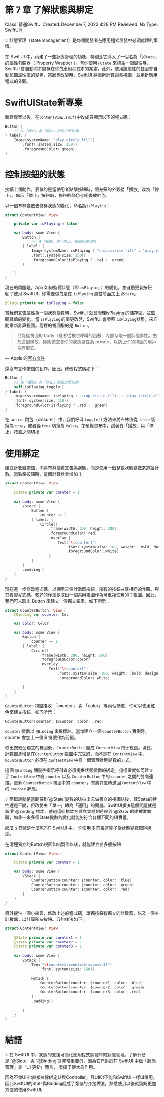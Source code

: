 # 第 7 章 了解狀態與綁定

Class: 精通SwiftUI
Created: December 7, 2022 4:28 PM
Reviewed: No
Type: SwiftUI4

<aside>
💡 狀態管理（state management）是每個開發者在應用程式開發中必須處理的事情。

</aside>

在 SwiftUI 中，內建了一些狀態管理的功能，特別是它導入了一個名為「`@State`」的屬性包裝器（ Property Wrapper ）。當你使用 `@State` 來標註一個屬性時，SwiftUI 會自動將其儲存在你的應用程式中的某處。此外，使用該屬性的視圖會自動監聽屬性值的變更，當狀態改變時，SwiftUI 將重新計算這些視圖，並更新應用程式的外觀。

# SwiftUIState****新專案****

新建專案以後，在`ContentView.swift`中改成只顯示以下的程式碼：

```swift
Button {
    // 在「播放」與「停止」按鈕之間切換
} label: {
    Image(systemName: "play.circle.fill")
        .font(.system(size: 150))
        .foregroundColor(.green)
}
```

# ****控制按鈕的狀態****

接續上個動作，要做的是當使用者點擊按鈕時，將按鈕的外觀從「播放」改為「停止」。顯示「停止」按鈕時，按鈕的顏色也應變成紅色。

以一個布林變數去儲存狀態的變化，命名為`isPlaying`：

```swift
struct ContentView: View {

    private var isPlaying = false

    var body: some View {
        Button {
            // 在「播放」與「停止」按鈕之間切換
        } label: {
            Image(systemName: isPlaying ? "stop.circle.fill" : "play.circle.fill")
            .font(.system(size: 150))
            .foregroundColor(isPlaying ? .red : .green)
        }

    }
}
```

現在的問題是，App 如何監聽狀態（即 `isPlaying` ）的變化，並自動更新按鈕呢？使用 SwiftUI，你需要做的是在 `isPlaying` 屬性前面加上 `@State`。

```swift
@State private var isPlaying = false
```

當我們宣告屬性為一個狀態變數時，SwiftUI 就會管理isPlaying 的儲存區，並監聽其值的變化。當 `isPlaying` 的值更改時，SwiftUI 會參照 `isPlaying`狀態，來自動重新計算視圖。這裡的視圖指的是 `Button`。

> 只能從視圖的 body（或者從被它呼叫的函數）內部存取一個狀態屬性。由於這個緣故，你應該宣告你的狀態屬性為 private，以防止你的視圖的用戶端存取它。

— Apple 的[官方文件](https://developer.apple.com/documentation/swiftui/state)
> 

還沒有實作按鈕的動作。因此，修改程式碼如下：

```swift
Button {
    // 在「播放」與「停止」按鈕之間切換
    self.isPlaying.toggle()
} label: {
    Image(systemName: isPlaying ? "stop.circle.fill" : "play.circle.fill")
    .font(.system(size: 150))
    .foregroundColor(isPlaying ? .red : .green)
}
```

在 `action` 閉包（closure ）中，我們呼叫 `toggle()` 方法來將布林值從 `false` 切換為 `true`，或者從 `true` 切換為 `false`。在預覽畫布中，試著在「播放」與「停止」按鈕之間切換

# ****使用綁定****

建立計數器按鈕，不將布林變數宣告為狀態，而是使用一個整數狀態變數來追蹤計數。當點擊按鈕時，這個計數器會增加 1。

```swift
struct ContentView: View {
    
    @State private var counter = 1
    
    var body: some View {
        VStack {
            Button {
                counter += 1
            } label: {
                Circle()
                    .frame(width: 200, height: 200)
                    .foregroundColor(.red)
                    .overlay {
                        Text("\(counter)")
                            .font(.system(size: 100, weight: .bold, design: .rounded))
                            .foregroundColor(.white)
                    }
            }
        }
        .padding()
    }
}
```

現在進一步修改程式碼，以顯示三個計數器按鈕，所有的按鈕共享相同的外觀。與其複製程式碼，較好的作法是取出一個共用視圖作為可重複使用的子視圖。因此，我們可以取出 Button 來建立一個獨立視圖，如下所示：

```swift
struct CounterButton: View {
    @Binding var counter: Int

    var color: Color

    var body: some View {
        Button {
            counter += 1
        } label: {
            Circle()
                .frame(width: 200, height: 200)
                .foregroundColor(color)
                .overlay {
                    Text("\(counter)")
                        .font(.system(size: 100, weight: .bold, design: .rounded))
                        .foregroundColor(.white)
                }
        }
    }
}
```

`CounterButton` 視圖接收 「counter」 與 「color」 等兩個參數，你可以使用紅色來建立按鈕，如下所示：

```swift
CounterButton(counter: $counter, color: .red)
```

`counter` 變數以 `@Binding` 來做標註。當你建立一個 `CounterButton` 實例時，counter 會加上一個 $ 符號作為前綴。

取出按鈕至獨立的視圖後，`CounterButton` 變成 `ContentView` 的子視圖。現在，計數器遞增是在`CounterButton` 視圖中完成的，而不是在 `ContentView` 中。`CounterButton` 必須在 `ContentView` 中有一個管理狀態變數的方式。

這個 `@Binding` 關鍵字指示呼叫者必須提供狀態變數的綁定。這樣做就如同建立了 `ContentView` 中的 `counter` 以及 `CounterButton` 中的 `counter` 之間的雙向連接。更新 `CounterButton` 視圖中的 `counter`，會將其值傳送回 `ContentView` 中的 `counter` 狀態。

<aside>
💡 簡單說就是當關係到`@State`變數的UI拉出去做獨立的視圖以後，其State的特性還是不變，但改變由「單一」轉為「通用」的問題。SwiftUI解決這個問題就是新增`@Binding`標註，透過這個標註在建立實體的時候與`@State`的變數做關聯，如此一來多個State變數的變化就能夠符合各個不同的UI實體。

</aside>

那麼 `$` 符號是什麼呢? 在 SwiftUI 中， 你使用 $ 前綴運算子從狀態變數取得綁定。

在清楚獨立的Button視圖如何製作以後，就能建立出多個按鈕：

```swift
struct ContentView: View {

    @State private var counter = 1

    var body: some View {
        VStack {
            CounterButton(counter: $counter, color: .blue)
            CounterButton(counter: $counter, color: .green)
            CounterButton(counter: $counter, color: .red)
        }
    }
}
```

另外提供一個小練習，修改上述的程式碼，單獨按鈕有獨立的計數器，以及一個主計數器，以計算所有按鈕。我的作法如下：

```swift
struct ContentView: View {
    
    @State private var counter1 = 1
    @State private var counter2 = 1
    @State private var counter3 = 1
    
    var body: some View {
        VStack {
            Text("\(counter1+counter2+counter3)")
                .font(.system(size: 150))
            
            HStack {
                CounterButton(counter: $counter1, color: .blue)
                CounterButton(counter: $counter2, color: .green)
                CounterButton(counter: $counter3, color: .red)
            }
            .padding()
            
        }
    }
}
```

# 結語

<aside>
💡 在 SwiftUI 中，狀態的支援可簡化應用程式開發中的狀態管理。了解什麼是 `@State`
 與 `@Binding`是非常重要的，因為它們對於在 SwiftUI 中做「狀態管理」與「UI 更新」而言， 發揮了很大的作用。

</aside>

因為不像UIKit直接拉線綁定UI與Controller，且UIKit不能和SwiftUI一樣UI重用。因此SwiftUI的State與Binding就成了類似的介接做法，熟悉使用以後就能夠更加方便的使用SwiftUI。